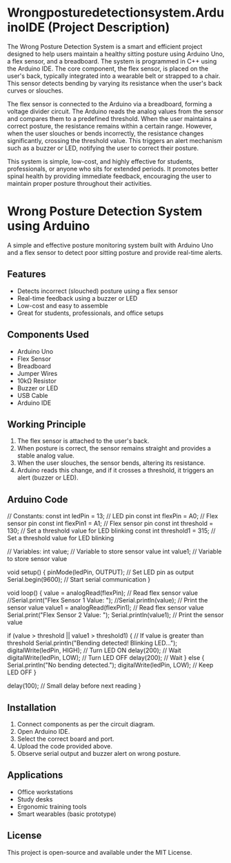 # Wrongposturedetectionsystem.ArduinoIDE   (Project Description)
The Wrong Posture Detection System is a smart and efficient project designed to help users maintain a healthy sitting posture using Arduino Uno, a flex sensor, and a breadboard. The system is programmed in C++ using the Arduino IDE. The core component, the flex sensor, is placed on the user's back, typically integrated into a wearable belt or strapped to a chair. This sensor detects bending by varying its resistance when the user's back curves or slouches.

The flex sensor is connected to the Arduino via a breadboard, forming a voltage divider circuit. The Arduino reads the analog values from the sensor and compares them to a predefined threshold. When the user maintains a correct posture, the resistance remains within a certain range. However, when the user slouches or bends incorrectly, the resistance changes significantly, crossing the threshold value. This triggers an alert mechanism such as a buzzer or LED, notifying the user to correct their posture.

This system is simple, low-cost, and highly effective for students, professionals, or anyone who sits for extended periods. It promotes better spinal health by providing immediate feedback, encouraging the user to maintain proper posture throughout their activities.
# Wrong Posture Detection System using Arduino

A simple and effective posture monitoring system built with Arduino Uno and a flex sensor to detect poor sitting posture and provide real-time alerts.

## Features

- Detects incorrect (slouched) posture using a flex sensor
- Real-time feedback using a buzzer or LED
- Low-cost and easy to assemble
- Great for students, professionals, and office setups

## Components Used

- Arduino Uno
- Flex Sensor
- Breadboard
- Jumper Wires
- 10kΩ Resistor
- Buzzer or LED
- USB Cable
- Arduino IDE


## Working Principle

1. The flex sensor is attached to the user's back.
2. When posture is correct, the sensor remains straight and provides a stable analog value.
3. When the user slouches, the sensor bends, altering its resistance.
4. Arduino reads this change, and if it crosses a threshold, it triggers an alert (buzzer or LED).

## Arduino Code
// Constants:
const int ledPin = 13;   // LED pin
const int flexPin = A0;  // Flex sensor pin
const int flexPin1 = A1;  // Flex sensor pin
const int threshold = 130; // Set a threshold value for LED blinking
const int threshold1 = 315; // Set a threshold value for LED blinking

// Variables:
int value; // Variable to store sensor value
int value1; // Variable to store sensor value

void setup() {
  pinMode(ledPin, OUTPUT);  // Set LED pin as output
  Serial.begin(9600);       // Start serial communication
}

void loop() {
  value = analogRead(flexPin); // Read flex sensor value
  //Serial.print("Flex Sensor 1 Value: ");
  //Serial.println(value); // Print the sensor value
  value1 = analogRead(flexPin1); // Read flex sensor value
  Serial.print("Flex Sensor 2 Value: ");
  Serial.println(value1); // Print the sensor value

  if (value > threshold || value1 > threshold1) {  // If value is greater than threshold
    Serial.println("Bending detected! Blinking LED...");
    digitalWrite(ledPin, HIGH);  // Turn LED ON
    delay(200);                  // Wait
    digitalWrite(ledPin, LOW);   // Turn LED OFF
    delay(200);                  // Wait
  } else {
    Serial.println("No bending detected.");
    digitalWrite(ledPin, LOW);   // Keep LED OFF
  }

  delay(100); // Small delay before next reading
}



## Installation

1. Connect components as per the circuit diagram.
2. Open Arduino IDE.
3. Select the correct board and port.
4. Upload the code provided above.
5. Observe serial output and buzzer alert on wrong posture.

## Applications

- Office workstations
- Study desks
- Ergonomic training tools
- Smart wearables (basic prototype)

## License

This project is open-source and available under the MIT License.




 
